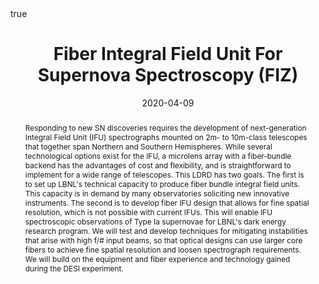 ---
title: "Fiber Integral Field Unit For Supernova Spectroscopy (FIZ)"
date: 2020-04-09
draft: false

event: LBNL Physics Division LDRD Presentations

location: Virtual

summary: LDRD Proposal for Fiber Integral Field Units
abstract: "Responding to new SN discoveries requires the development of next-generation Integral Field Unit (IFU) spectrographs mounted on 2m- to 10m-class telescopes
that together span Northern and Southern Hemispheres. While several technological options exist for the IFU, a microlens array with a fiber-bundle backend has the
advantages of cost and flexibility, and is straightforward to implement for a wide range of telescopes. This LDRD has two goals. The first is to set up LBNL's
technical capacity to produce fiber bundle integral field units. This capacity is in demand by many observatories soliciting new innovative instruments. The second
is to develop fiber IFU design that allows for fine spatial resolution, which is not possible with current IFUs. This will enable IFU spectroscopic observations of Type
Ia supernovae for LBNL's dark energy research program. We will test and develop techniques for mitigating instabilities that arise with high f/# input beams, so that
optical designs can use larger core fibers to achieve fine spatial resolution and loosen spectrograph requirements. We will build on the equipment and fiber
experience and technology gained during the DESI experiment."

# Talk start and end times.
#   End time can optionally be hidden by prefixing the line with `#`.
# date: "2019-10-25"
#date_end: "2030-06-01T15:00:00Z"
all_day: false

# Schedule page publish date (NOT talk date).
#publishDate: "2017-01-01T00:00:00Z"

authors: [Alex Kim, Claire Poppett,
G. Aldering, S. Perlmutter, P. Nugent, P. Jelinsky, L. Galbany , M. Rigault, R. Graziani, A. Goobar, M. Kowalski, J. Nordin]
tags: []

# Is this a featured talk? (true/false)
featured: false

#image:
#  caption: 'Image credit: [**Unsplash**](https://unsplash.com/photos/bzdhc5b3Bxs)'
#  focal_point: Right

links:
- icon: twitter
  icon_pack: fab
  name: Follow
  url: https://twitter.com/alexgykim
url_code: ""
url_pdf: "https://www.alexgkim.com/files/talks/seminars/20202\ LDRD.pdf"
url_slides: "https://www.alexgkim.com/files/talks/seminars/20202\ LDRD.key"
url_video: ""

# Markdown Slides (optional).
#   Associate this talk with Markdown slides.
#   Simply enter your slide deck's filename without extension.
#   E.g. `slides = "example-slides"` references `content/slides/example-slides.md`.
#   Otherwise, set `slides = ""`.
slides: ""

# Projects (optional).
#   Associate this post with one or more of your projects.
#   Simply enter your project's folder or file name without extension.
#   E.g. `projects = ["internal-project"]` references `content/project/deep-learning/index.md`.
#   Otherwise, set `projects = []`.
#projects:
#- internal-project

# Enable math on this page?
math: true
---